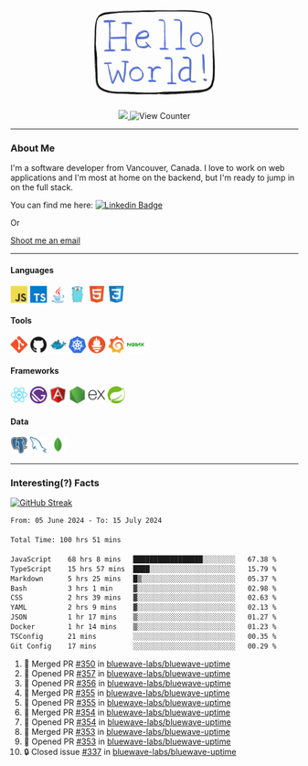 <div align="center">
    <img src="./img/hello_world.webp" height="200px" width="">
    <div>
        <a href="https://www.linkedin.com/in/ajhollid">
            <img src="https://img.shields.io/badge/LinkedIn-blue"/>
        </a>
        <img src="https://komarev.com/ghpvc/?username=ajhollid&color=yellow" alt="View Counter">
    </div>
</div>

---

### About Me

I'm a software developer from Vancouver, Canada. I love to work on web applications and I'm most at home on the backend, but I'm ready to jump in on the full stack.

You can find me here: [![Linkedin Badge](https://img.shields.io/badge/-ajhollid-blue?style=flat&logo=Linkedin&logoColor=white)](https://www.linkedin.com/in/ajhollid)

Or

[Shoot me an email](mailto:ajhollid@gmail.com)

---

#### Languages

<div>
    <img src="./img/devicons/javascript-original.svg" width=30 height=30 alt="JavaScript">
    <img src="/img/devicons/typescript-original.svg" width=30 height=30 alt="TypeScript">
    <img src="./img/devicons/java-original.svg" width=30 height=30 alt="Java">
    <img src="./img/devicons/go-original.svg" width=30 height=30 alt="Golang">
    <img src="./img/devicons/html5-original.svg" width=30 height=30 alt="HTML 5">
    <img src="./img/devicons/css3-original.svg" width=30 height=30 alt="CSS 3">
</div>

#### Tools

<div>
    <img src="./img/devicons/git-original.svg" width=30 height=30 alt="Git">
    <img src="./img/devicons/github-original.svg" width=30 height=30 alt="Github">
    <img src="./img/devicons/docker-original.svg" width=30 
    height=30 alt="Docker">
    <img src="./img/devicons/kubernetes-original.svg" width=30 height=30 alt="K8">
    <img src="./img/devicons/prometheus-original.svg" width=30 height=30 alt="Prometheus">
    <img src="./img/devicons/grafana-original.svg" width=30 height=30 alt="Grafana">
    <img src="./img/devicons/nginx-original.svg" width=30 height=30 alt="Nginx">
</div>

#### Frameworks

<div>
    <img src="./img/devicons/react-original.svg" width=30 height=30 alt="React">
    <img src="./img/devicons/gatsby-original.svg" width=30 height=30 alt="Gatsby">
    <img src="./img/devicons/angularjs-original.svg" width=30 height=30 alt="AngularJS">
    <img src="./img/devicons/nodejs-original.svg" width=30 height=30 alt="NodeJS">
    <img src="./img/devicons/express-original.svg" width=30 height=30 alt="Express">
    <img src="./img/devicons/spring-original.svg" width=30 height=30 alt="Spring">
</div>

#### Data

<div>
    <img src="./img/devicons/postgresql-original.svg" width=30 height=30 alt="Postgresql">
    <img src="./img/devicons/mysql-original.svg" width=30 height=30 alt="Mysql">
    <img src="./img/devicons/mongodb-original.svg" width=30 height=30 alt="MongoDB">
</div>

---

### Interesting(?) Facts

[![GitHub Streak](http://github-readme-streak-stats.herokuapp.com?user=ajhollid)](https://git.io/streak-stats)

 <!--START_SECTION:waka-->

```txt
From: 05 June 2024 - To: 15 July 2024

Total Time: 100 hrs 51 mins

JavaScript    68 hrs 8 mins   █████████████████░░░░░░░░   67.38 %
TypeScript    15 hrs 57 mins  ████░░░░░░░░░░░░░░░░░░░░░   15.79 %
Markdown      5 hrs 25 mins   █▒░░░░░░░░░░░░░░░░░░░░░░░   05.37 %
Bash          3 hrs 1 min     ▓░░░░░░░░░░░░░░░░░░░░░░░░   02.98 %
CSS           2 hrs 39 mins   ▓░░░░░░░░░░░░░░░░░░░░░░░░   02.63 %
YAML          2 hrs 9 mins    ▓░░░░░░░░░░░░░░░░░░░░░░░░   02.13 %
JSON          1 hr 17 mins    ▒░░░░░░░░░░░░░░░░░░░░░░░░   01.27 %
Docker        1 hr 14 mins    ▒░░░░░░░░░░░░░░░░░░░░░░░░   01.23 %
TSConfig      21 mins         ░░░░░░░░░░░░░░░░░░░░░░░░░   00.35 %
Git Config    17 mins         ░░░░░░░░░░░░░░░░░░░░░░░░░   00.29 %
```

<!--END_SECTION:waka-->


<!--START_SECTION:activity-->
1. 🎉 Merged PR [#350](https://github.com/bluewave-labs/bluewave-uptime/pull/350) in [bluewave-labs/bluewave-uptime](https://github.com/bluewave-labs/bluewave-uptime)
2. 💪 Opened PR [#357](https://github.com/bluewave-labs/bluewave-uptime/pull/357) in [bluewave-labs/bluewave-uptime](https://github.com/bluewave-labs/bluewave-uptime)
3. 💪 Opened PR [#356](https://github.com/bluewave-labs/bluewave-uptime/pull/356) in [bluewave-labs/bluewave-uptime](https://github.com/bluewave-labs/bluewave-uptime)
4. 🎉 Merged PR [#355](https://github.com/bluewave-labs/bluewave-uptime/pull/355) in [bluewave-labs/bluewave-uptime](https://github.com/bluewave-labs/bluewave-uptime)
5. 💪 Opened PR [#355](https://github.com/bluewave-labs/bluewave-uptime/pull/355) in [bluewave-labs/bluewave-uptime](https://github.com/bluewave-labs/bluewave-uptime)
6. 🎉 Merged PR [#354](https://github.com/bluewave-labs/bluewave-uptime/pull/354) in [bluewave-labs/bluewave-uptime](https://github.com/bluewave-labs/bluewave-uptime)
7. 💪 Opened PR [#354](https://github.com/bluewave-labs/bluewave-uptime/pull/354) in [bluewave-labs/bluewave-uptime](https://github.com/bluewave-labs/bluewave-uptime)
8. 🎉 Merged PR [#353](https://github.com/bluewave-labs/bluewave-uptime/pull/353) in [bluewave-labs/bluewave-uptime](https://github.com/bluewave-labs/bluewave-uptime)
9. 💪 Opened PR [#353](https://github.com/bluewave-labs/bluewave-uptime/pull/353) in [bluewave-labs/bluewave-uptime](https://github.com/bluewave-labs/bluewave-uptime)
10. 🔒 Closed issue [#337](https://github.com/bluewave-labs/bluewave-uptime/issues/337) in [bluewave-labs/bluewave-uptime](https://github.com/bluewave-labs/bluewave-uptime)
<!--END_SECTION:activity-->

